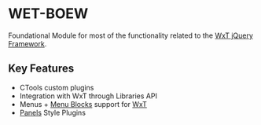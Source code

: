 WET-BOEW
========
Foundational Module for most of the functionality related to the [WxT jQuery Framework][wxt].

Key Features
------------

* CTools custom plugins
* Integration with WxT through Libraries API
* Menus + [Menu Blocks][menu_block] support for [WxT][wxt]
* [Panels][panels] Style Plugins


<!-- Links Referenced -->

[ctools]:               http://www.drupal.org/project/ctools
[libraries]:            http://www.drupal.org/project/libraries
[menu_block]:           http://www.drupal.org/project/file_entity
[panels]:               http://www.drupal.org/project/panels
[wxt]:                  http://www.drupal.org/project/wetkit
